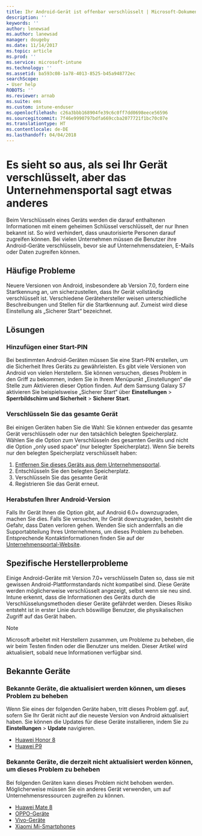 ```yaml
---
title: Ihr Android-Gerät ist offenbar verschlüsselt | Microsoft-Dokumentation
description: ''
keywords: ''
author: lenewsad
ms.author: lanewsad
manager: dougeby
ms.date: 11/14/2017
ms.topic: article
ms.prod: ''
ms.service: microsoft-intune
ms.technology: ''
ms.assetid: ba593c08-1a78-4013-8525-b45a948772ec
searchScope:
- User help
ROBOTS: ''
ms.reviewer: arnab
ms.suite: ems
ms.custom: intune-enduser
ms.openlocfilehash: c26a3bbb168904fe39c6c0ff7dd0698eece56596
ms.sourcegitcommit: 7f46e9990797bdfa669ccba2077721f1bc70c07e
ms.translationtype: HT
ms.contentlocale: de-DE
ms.lasthandoff: 04/04/2018
---
```

# <a name="your-android-device-seems-to-be-encrypted-but-company-portal-says-otherwise"></a>Es sieht so aus, als sei Ihr Gerät verschlüsselt, aber das Unternehmensportal sagt etwas anderes

Beim Verschlüsseln eines Geräts werden die darauf enthaltenen Informationen mit einem geheimen Schlüssel verschlüsselt, der nur Ihnen bekannt ist. So wird verhindert, dass unautorisierte Personen darauf zugreifen können. Bei vielen Unternehmen müssen die Benutzer ihre Android-Geräte verschlüsseln, bevor sie auf Unternehmensdateien, E-Mails oder Daten zugreifen können.

## <a name="common-issues"></a>Häufige Probleme

Neuere Versionen von Android, insbesondere ab Version 7.0, fordern eine Startkennung an, um sicherzustellen, dass Ihr Gerät vollständig verschlüsselt ist. Verschiedene Gerätehersteller weisen unterschiedliche Beschreibungen und Stellen für die Startkennung auf. Zumeist wird diese Einstellung als „Sicherer Start“ bezeichnet. 

## <a name="solutions"></a>Lösungen

### <a name="add-a-startup-pin"></a>Hinzufügen einer Start-PIN

Bei bestimmten Android-Geräten müssen Sie eine Start-PIN erstellen, um die Sicherheit Ihres Geräts zu gewährleisten. Es gibt viele Versionen von Android von vielen Herstellern. Sie können versuchen, dieses Problem in den Griff zu bekommen, indem Sie in Ihrem Menüpunkt „Einstellungen“ die Stelle zum Aktivieren dieser Option finden. Auf dem Samsung Galaxy S7 aktivieren Sie beispielsweise „Sicherer Start“ über **Einstellungen** > **Sperrbildschirm und Sicherheit** > **Sicherer Start**.  

### <a name="encrypt-the-entire-device"></a>Verschlüsseln Sie das gesamte Gerät

Bei einigen Geräten haben Sie die Wahl: Sie können entweder das gesamte Gerät verschlüsseln oder nur den tatsächlich belegten Speicherplatz. Wählen Sie die Option zum Verschlüsseln des gesamten Geräts und nicht die Option „only used space“ (nur belegter Speicherplatz). Wenn Sie bereits nur den belegten Speicherplatz verschlüsselt haben:

1. [Entfernen Sie dieses Geräts aus dem Unternehmensportal](unenroll-your-device-from-intune-android.md).
2. Entschlüsseln Sie den belegten Speicherplatz.
3. Verschlüsseln Sie das gesamte Gerät
4. Registrieren Sie das Gerät erneut.

### <a name="downgrade-your-version-of-android"></a>Herabstufen Ihrer Android-Version

Falls Ihr Gerät Ihnen die Option gibt, auf Android 6.0+ downzugraden, machen Sie dies. Falls Sie versuchen, Ihr Gerät downzugraden, besteht die Gefahr, dass Daten verloren gehen. Wenden Sie sich andernfalls an die Supportabteilung Ihres Unternehmens, um dieses Problem zu beheben. Entsprechende Kontaktinformationen finden Sie auf der [Unternehmensportal-Website](https://portal.manage.microsoft.com#HelpDeskDialog).

## <a name="specific-manufacturer-issues"></a>Spezifische Herstellerprobleme

Einige Android-Geräte mit Version 7.0+ verschlüsseln Daten so, dass sie mit gewissen Android-Plattformstandards nicht kompatibel sind. Diese Geräte werden möglicherweise verschlüsselt angezeigt, selbst wenn sie neu sind. Intune erkennt, dass die Informationen des Geräts durch die Verschlüsselungsmethoden dieser Geräte gefährdet werden. Dieses Risiko entsteht ist in erster Linie durch böswillige Benutzer, die physikalischen Zugriff auf das Gerät haben.

> [!Note]
> Microsoft arbeitet mit Herstellern zusammen, um Probleme zu beheben, die wir beim Testen finden oder die Benutzer uns melden. Dieser Artikel wird aktualisiert, sobald neue Informationen verfügbar sind. 

## <a name="known-devices"></a>Bekannte Geräte

### <a name="known-devices-that-can-be-updated-to-fix-this-issue"></a>Bekannte Geräte, die aktualisiert werden können, um dieses Problem zu beheben

Wenn Sie eines der folgenden Geräte haben, tritt dieses Problem ggf. auf, sofern Sie Ihr Gerät nicht auf die neueste Version von Android aktualisiert haben. Sie können die Updates für diese Geräte installieren, indem Sie zu **Einstellungen** > **Update** navigieren. 

- [Huawei Honor 8](https://consumer.huawei.com/us/support/phones/honor-8/)
- [Huawei P9](http://consumer.huawei.com/en/phones/p9/)

### <a name="known-devices-that-currently-cannot-be-updated-to-fix-this-issue"></a>Bekannte Geräte, die derzeit nicht aktualisiert werden können, um dieses Problem zu beheben

Bei folgenden Geräten kann dieses Problem nicht behoben werden. Möglicherweise müssen Sie ein anderes Gerät verwenden, um auf Unternehmensressourcen zugreifen zu können. 

- [Huawei Mate 8](https://consumer.huawei.com/en/mobile-phones/mate8/index.htm)
- [OPPO-Geräte](http://www.oppo.com/en/smartphones)
- [Vivo-Geräte](https://www.vivo.co.in)
- [Xiaomi Mi-Smartphones](https://xiaomi-mi.com/mi-smartphones/)

